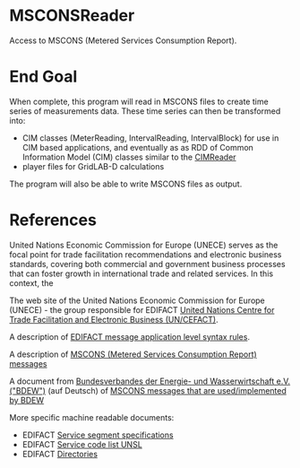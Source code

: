 MSCONSReader
======

Access to MSCONS (Metered Services Consumption Report).

# End Goal

When complete, this program will read in MSCONS files to create time series of measurements data.
These time series can then be transformed into:

- CIM classes (MeterReading, IntervalReading, IntervalBlock) for use in CIM based applications,
and eventually as as RDD of Common Information Model (CIM) classes similar to the [CIMReader](https://github.com/derrickoswald/CIMReader)
- player files for GridLAB-D calculations

The program will also be able to write MSCONS files as output.

# References

United Nations Economic Commission for Europe (UNECE) serves as the focal point for trade facilitation recommendations and electronic business standards, covering both commercial and government business processes that can foster growth in international trade and related services.  In this context, the  

The web site of the United Nations Economic Commission for Europe (UNECE) - the group responsible for EDIFACT [United Nations Centre for Trade Facilitation and Electronic Business (UN/CEFACT)](http://www.unece.org/cefact/edifact/welcome.html).

A description of [EDIFACT message application level syntax rules](http://www.unece.org/tradewelcome/un-centre-for-trade-facilitation-and-e-business-uncefact/outputs/standards/unedifact/tradeedifactrules/part-4-edifact-rules-for-electronic-data-interchange-for-administration-commerce-and-transport/part-4-unedifact-rules-chapter-22-syntax-rules/part-4-unedifact-rules-chapter-22-syntax-rules-annex-b.html).

A description of [MSCONS (Metered Services Consumption Report) messages](http://www.unece.org/fileadmin/DAM/trade/untdid/d17a/trmd/mscons_c.htm)

A document from [Bundesverbandes der Energie- und Wasserwirtschaft e.V. ("BDEW")](https://bdew.de) (auf Deutsch) of [MSCONS messages that are used/implemented by BDEW](http://www.edi-energy.de/files2/MSCONS_MIG_2_2e_Lesefassung_2015_09_15_2015_09_11.pdf)

More specific machine readable documents:

- EDIFACT [Service segment specifications](http://www.gefeg.com/jswg/v4/data/v4.html)
- EDIFACT [Service code list UNSL](http://www.gefeg.com/jswg/v4x/data/v4x.html)
- EDIFACT [Directories](http://www.unece.org/tradewelcome/un-centre-for-trade-facilitation-and-e-business-uncefact/outputs/standards/unedifact/directories/download.html)
